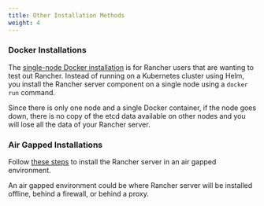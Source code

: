 ```yaml
---
title: Other Installation Methods
weight: 4
---
```


### Docker Installations

The [single-node Docker installation]({{<baseurl>}}/rancher/v2.x/en/installation/other-installation-methods/single-node-docker) is for Rancher users that are wanting to test out Rancher. Instead of running on a Kubernetes cluster using Helm, you install the Rancher server component on a single node using a `docker run` command.

Since there is only one node and a single Docker container, if the node goes down, there is no copy of the etcd data available on other nodes and you will lose all the data of your Rancher server.

### Air Gapped Installations

Follow [these steps]({{<baseurl>}}/rancher/v2.x/en/installation/other-installation-methods/air-gap) to install the Rancher server in an air gapped environment.

An air gapped environment could be where Rancher server will be installed offline, behind a firewall, or behind a proxy.